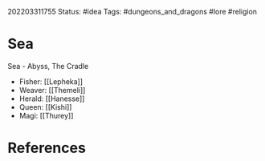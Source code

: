 202203311755
Status: #idea
Tags: #dungeons_and_dragons #lore #religion 

# Sea
Sea - Abyss, The Cradle
- Fisher: [[Lepheka]]
- Weaver: [[Themeli]]
- Herald: [[Hanesse]]
- Queen: [[Kishi]]
- Magi: [[Thurey]]


# References

